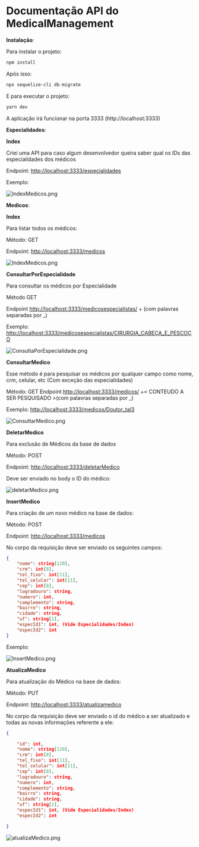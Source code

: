 # Documentação API do MedicalManagement

**Instalação**:

Para instalar o projeto:

```powershell
npm install
```

Após isso:

```powershell
npx sequelize-cli db:migrate
```

E para executar o projeto:

```powershell
yarn dev
```

A aplicação irá funcionar na porta 3333 (http://localhost:3333)

**Especialidades**:

**Index**

Criei uma API para caso algum desenvolvedor queira saber qual os IDs das especialidades dos médicos

Endpoint: [http://localhost:3333/especialidades](http://localhost:3333/especialidades)

Exemplo:

![IndexMedicos.png](images/IndexEspecialidades.png)

**Medicos**:

**Index**

Para listar todos os médicos:

Método: GET

Endpoint: [http://localhost:3333/medicos](http://localhost:3333/medicos)

![IndexMedicos.png](images/IndexMedicos.png)

**ConsultarPorEspecialidade**

Para consultar os médicos por Especialidade

Método GET

Endpoint [http://localhost:3333/medicosespecialistas/](http://localhost:3333/medicosespecialistas/CIRURGIA_CABE%C3%87A_E_PESCO%C3%87O) + <ESPECIALIDADE> (com palavras separadas por _)

Exemplo: [http://localhost:3333/medicosespecialistas/CIRURGIA_CABEÇA_E_PESCOÇO](http://localhost:3333/medicosespecialistas/CIRURGIA_CABE%C3%87A_E_PESCO%C3%87O)

![ConsultaPorEspecialidade.png](images/ConsultaPorEspecialidade.png)

**ConsultarMedico**

Esse método é para pesquisar os médicos por qualquer campo como nome, crm, celular, etc (Com exceção das especialidades)

Método: GET
Endpoint [http://localhost:3333/medicos/](http://localhost:3333/medicos/Doutor_tal3) +< CONTEUDO A SER PESQUISADO >(com palavras separadas por _)

Exemplo: [http://localhost:3333/medicos/Doutor_tal3](http://localhost:3333/medicos/Doutor_tal3)

![ConsultarMedico.png](images/ConsultarMedico.png)

**DeletarMedico**

Para exclusão de Médicos da base de dados

Método: POST

Endpoint: [http://localhost:3333/deletarMedico](http://localhost:3333/deletarMedico)

Deve ser enviado no body o ID do médico:

![deletarMedico.png](images/deletarMedico.png)

**InsertMedico**

Para criação de um novo médico na base de dados:

Método: POST

Endpoint: [http://localhost:3333/medicos](http://localhost:3333/medicos)

No corpo da requisição deve ser enviado os seguintes campos:

```json
{
	"nome": string[120],
	"crm": int[8],
	"tel_fixo": int[11],
	"tel_celular": int[11],
	"cep": int[8],
	"logradouro": string,
	"numero": int,
	"complemento": string,
	"bairro": string,
	"cidade": string,
	"uf": string[2],
	"especId1": int, (Vide Especialidades/Index)
	"especId2": int
}
```

Exemplo:

![InsertMedico.png](images/InsertMedico.png)

**AtualizaMedico**

Para atualização do Médico na base de dados:

Método: PUT

Endpoint: [http://localhost:3333/atualizamedico](http://localhost:3333/atualizamedico)

No corpo da requisição deve ser enviado o id do médico a ser atualizado e todas as novas informações referente a ele:

```json
{

	"id": int,
	"nome": string[120],
	"crm": int[8],
	"tel_fixo": int[11],
	"tel_celular": int[11],
	"cep": int[8],
	"logradouro": string,
	"numero": int,
	"complemento": string,
	"bairro": string,
	"cidade": string,
	"uf": string[2],
	"especId1": int, (Vide Especialidades/Index)
	"especId2": int

}
```


![atualizaMedico.png](images/atualizaMedico.png)

